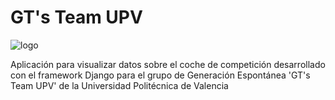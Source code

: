 # GT's Team UPV

![logo](https://i.ibb.co/y5vxFVv/logo.png)

Aplicación para visualizar datos sobre el coche de competición desarrollado con el framework Django para el grupo de Generación Espontánea 'GT's Team UPV' de la Universidad Politécnica de Valencia
